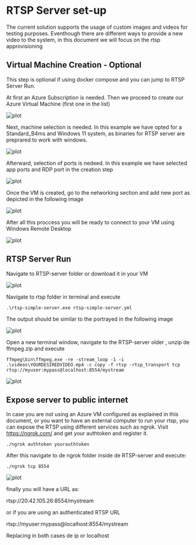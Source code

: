 # RTSP Server set-up

The current solution supports the usage of custom images and videos for testing purposes.
Eventhough there are different ways to provide a new video to the system, in this document we will focus on the rtsp approvisioning

## Virtual Machine Creation - Optional

This step is optional if using docker compose and you can jump to RTSP Server Run.

At first an Azure Subscription is needed.
Then we proceed to create our Azure Virtual Machine (first one in the list)

![plot](../img/RTSP-server/step1.png)

Next, machine selection is needed. In this example we have opted for a Standard_B4ms and Windows 11 system, as binaries for RTSP server are preprared to work with windows.

![plot](../img/RTSP-server/step2.png)

Afterward, selection of ports is nedeed. In this example we have selected app ports and RDP port in the creation step

![plot](../img/RTSP-server/step3.png)

Once the VM is created, go to the networking section and add new port as depicted in the following image

![plot](../img/RTSP-server/step4.png)

After all this proccess you will be ready to connect to your VM using Windows Remote Desktop

![plot](../img/RTSP-server/step5.png)

## RTSP Server Run

Navigate to RTSP-server folder or download it in your VM

![plot](../img/RTSP-server/step6.png)

Navigate to rtsp folder in terminal and execute 
```
.\rtsp-simple-server.exe rtsp-simple-server.yml
```

The output should be similar to the portrayed in the following image

![plot](../img/RTSP-server/step7.png)


Open a new terminal window, navigate to the RTSP-server older , unzip de ffmpeg.zip and execute

```
ffmpeg\bin\ffmpeg.exe -re -stream_loop -1 -i .\videos\YOURDESIREDVIDEO.mp4 -c copy -f rtsp -rtsp_transport tcp rtsp://myuser:mypass@localhost:8554/mystream
```

![plot](../img/RTSP-server/step8.png)

## Expose server to public internet

In case you are not using an Azure VM configured as explained in this document, or you want to have an external computer to run your rtsp, you can expose the RTSP using different services such as ngrok. Visit https://ngrok.com/ and get your authtoken and register it. 

```
./ngrok authtoken yourauthtoken
```

After this navigate to de ngrok folder inside de RTSP-server and execute:

```
./ngrok tcp 8554
```

![plot](../img/RTSP-server/step9.png)

finally you will have a URL as:

rtsp://20.42.105.26:8554/mystream

or if you are using an authenticated RTSP URL

rtsp://myuser:mypass@localhost:8554/mystream

Replacing in both cases de ip or localhost